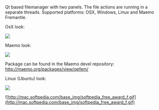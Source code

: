 Qt based filemanager with two panels. The file actions are running in a separate threads. Supported platforms: OSX, Windows, Linux and Maemo Fremantle.

OsX look:

<a href='http://picasaweb.google.com/lh/photo/twgXtuoUaog96NVOLxrRObTb3wEFJwu8Nj-KCVti4go?feat=embedwebsite'><img src='http://lh6.ggpht.com/_LdKJSHzJTMU/S4lODTQ_6vI/AAAAAAAAAJM/mSf9-GVgPOo/s400/Screen%20shot%202010-02-27%20at%206.49.51%20PM.png' /></a>

Maemo look:

<a href='http://picasaweb.google.com/lh/photo/zzVMXjVzQxBT5gHhjFtRS7Tb3wEFJwu8Nj-KCVti4go?feat=embedwebsite'><img src='http://lh6.ggpht.com/_LdKJSHzJTMU/S54spmZt8LI/AAAAAAAAAJU/Zh8XFYRTH-g/s400/qefem.png' /></a>

Package can be found in the Maemo devel repository:
<a href='http://maemo.org/packages/view/qefem/'><a href='http://maemo.org/packages/view/qefem/'>http://maemo.org/packages/view/qefem/</a></a>

Linux (Ubuntu) look:

<a href='http://picasaweb.google.com/lh/photo/z8UnrJ_I8njYlnlGVcpozrTb3wEFJwu8Nj-KCVti4go?feat=embedwebsite'><img src='http://lh3.ggpht.com/_LdKJSHzJTMU/S7JSOkTiX6I/AAAAAAAAAJg/q_lqvaX3M9k/s400/Qefem_Ubuntu_9.1.png' /></a>


![http://mac.softpedia.com/base_img/softpedia_free_award_f.gif](http://mac.softpedia.com/base_img/softpedia_free_award_f.gif)